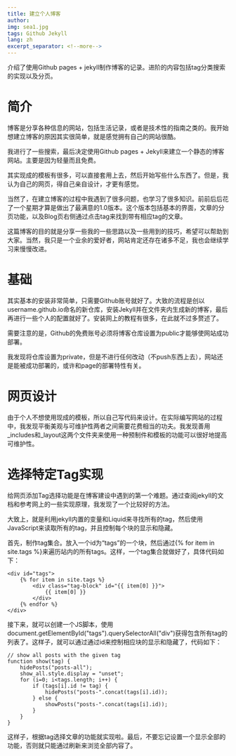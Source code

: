 ```yaml
---
title: 建立个人博客
author: 
img: sea1.jpg
tags: Github Jekyll
lang: zh
excerpt_separator: <!--more-->
---
```


介绍了使用Github pages + jekyll制作博客的记录。进阶的内容包括tag分类搜索的实现以及分页。
<!--more-->

# 简介

博客是分享各种信息的网站，包括生活记录，或者是技术性的指南之类的。我开始想建立博客的原因其实很简单，就是感觉拥有自己的网站很酷。

我进行了一些搜索，最后决定使用Github pages + Jekyll来建立一个静态的博客网站。主要是因为轻量而且免费。

其实现成的模板有很多，可以直接套用上去，然后开始写些什么东西了。但是，我认为自己的网页，得自己亲自设计，才更有感觉。

当然了，在建立博客的过程中我遇到了很多问题，也学习了很多知识。前前后后花了一个星期才算是做出了最满意的1.0版本。这个版本包括基本的界面，文章的分页功能，以及Blog页右侧通过点击tag来找到带有相应tag的文章。

这篇博客的目的就是分享一些我的一些思路以及一些用到的技巧，希望可以帮助到大家。当然，我只是一个业余的爱好者，网站肯定还存在诸多不足，我也会继续学习来慢慢改进。

# 基础

其实基本的安装非常简单，只需要Github账号就好了。大致的流程是创以username.github.io命名的新仓库，安装Jekyll并在文件夹内生成新的博客，最后再进行一些个人的配置就好了。安装网上的教程有很多，在此就不过多赘述了。

需要注意的是，Github的免费账号必须将博客仓库设置为public才能够使网站成功部署。

我发现将仓库设置为private，但是不进行任何改动（不push东西上去），网站还是能被成功部署的，或许和page的部署特性有关。
# 网页设计

由于个人不想使用现成的模板，所以自己写代码来设计。在实际编写网站的过程中，我发现平衡美观与可维护性两者之间需要花费相当的功夫。我发现善用_includes和_layout这两个文件夹来使用一种预制件和模板的功能可以很好地提高可维护性。
# 选择特定Tag实现

给网页添加Tag选择功能是在博客建设中遇到的第一个难题。通过查阅jekyll的文档和参考网上的一些实现原理，我发现了一个比较好的方法。

大致上，就是利用jekyll内置的变量和Liquid来寻找所有的tag，然后使用JavaScript来读取所有的tag，并且控制每个块的显示和隐藏。

首先，制作tag集合。放入一个id为“tags”的一个块，然后通过{% for item in site.tags %}来遍历站内的所有tags。这样，一个tag集合就做好了，具体代码如下：

```
<div id="tags">
    {% for item in site.tags %}
        <div class="tag-block" id="{{ item[0] }}">
            {{ item[0] }}
        </div>
    {% endfor %}
</div>
```

接下来，就可以创建一个JS脚本，使用document.getElementById("tags").querySelectorAll("div")获得包含所有tag的列表了。这样子，就可以通过通过id来控制相应块的显示和隐藏了，代码如下：
```
// show all posts with the given tag
function show(tag) {
    hidePosts("posts-all");
    show_all.style.display = "unset";
    for (i=0; i<tags.length; i++) {
        if (tags[i].id != tag) {
            hidePosts("posts-".concat(tags[i].id));
        } else {
            showPosts("posts-".concat(tags[i].id));
        }
    }
}
```
这样子，根据tag选择文章的功能就实现啦。最后，不要忘记设置一个显示全部的功能，否则就只能通过刷新来浏览全部内容了。


